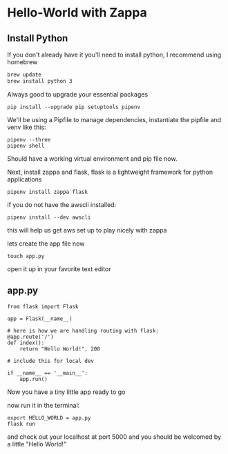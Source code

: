 # Hello-World with Zappa

## Install Python

If you don't already have it you'll need to install python, I recommend using homebrew

``` bash
brew update
brew install python 3
```

Always good to upgrade your essential packages

```
pip install --upgrade pip setuptools pipenv
```

We'll be using a Pipfile to manage dependencies, instantiate the pipfile and venv like this:

```
pipenv --three
pipenv shell
```

Should have a working virtual environment and pip file now.

Next, install zappa and flask, flask is a lightweight framework for python applications

```
pipenv install zappa flask
```

if you do not have the awscli installed:

```
pipenv install --dev awscli
```

this will help us get aws set up to play nicely with zappa

lets create the app file now

```
touch app.py
```

open it up in your favorite text editor

## app.py

```
from flask import Flask

app = Flask(__name__)

# here is how we are handling routing with flask:
@app.route('/')
def index():
    return "Hello World!", 200

# include this for local dev

if __name__ == '__main__':
    app.run()
```

Now you have a tiny little app ready to go

now run it in the terminal:

```
export HELLO_WORLD = app.py
flask run

```
and check out your localhost at port 5000 and you should be welcomed by a little "Hello World!"
